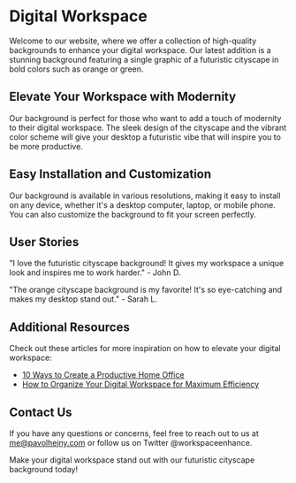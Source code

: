 <!--font:Montserrat-->

# Digital Workspace

Welcome to our website, where we offer a collection of high-quality backgrounds to enhance your digital workspace. Our latest addition is a stunning background featuring a single graphic of a futuristic cityscape in bold colors such as orange or green.

## Elevate Your Workspace with Modernity

Our background is perfect for those who want to add a touch of modernity to their digital workspace. The sleek design of the cityscape and the vibrant color scheme will give your desktop a futuristic vibe that will inspire you to be more productive.

## Easy Installation and Customization

Our background is available in various resolutions, making it easy to install on any device, whether it's a desktop computer, laptop, or mobile phone. You can also customize the background to fit your screen perfectly.

## User Stories

"I love the futuristic cityscape background! It gives my workspace a unique look and inspires me to work harder." - John D.

"The orange cityscape background is my favorite! It's so eye-catching and makes my desktop stand out." - Sarah L.

## Additional Resources

Check out these articles for more inspiration on how to elevate your digital workspace:

-   [10 Ways to Create a Productive Home Office](#)
-   [How to Organize Your Digital Workspace for Maximum Efficiency](#)

## Contact Us

If you have any questions or concerns, feel free to reach out to us at me@pavolhejny.com or follow us on Twitter @workspaceenhance.

Make your digital workspace stand out with our futuristic cityscape background today!

<!--

Write me content for website with wallpaper which alt text is:

"A wallpaper with a single graphic of a futuristic cityscape, in a solid color such as orange or green."

The name/title of the page should not be 1:1 copy of the alt text but rather a real content of the website which is using this wallpaper.

- Use markdown format
- Start with heading
- Heading should be short and concise
- The content should look like a real website
- The website should not be about the wallpaper, wallpaper is just a related background
- Heading should be contain work "wallpaper" or "background"
- Include real sections like references, contact, user stories, etc. use things relevant to the page purpose.
- Feel free to use structure like headings, bullets, numbering, blockquotes, paragraphs, horizontal lines, etc.
- You can use formatting like bold or _italic_
- You can include UTF-8 emojis
- Links should be only #hash anchors (and you can refer to the document itself)
- Do not include images


---


# Futuristic Cityscape Wallpaper for Your Tech-Savvy Workspace

Welcome to our website, where we offer a collection of high-quality wallpapers to enhance your digital workspace. Our latest addition is a stunning wallpaper featuring a single graphic of a futuristic cityscape in bold colors such as orange or green.

## Elevate Your Workspace with a Futuristic Vibe

Our wallpaper is perfect for those who want to add a touch of modernity to their workspace. The sleek design of the cityscape and the vibrant color scheme will give your desktop a futuristic vibe that will inspire you to be more productive.

## Easy to Install and Customize

Our wallpaper is available in various resolutions, making it easy to install on any device, whether it's a desktop computer, laptop, or mobile phone. You can also customize the wallpaper to fit your screen perfectly.

## User Stories

"I love the futuristic cityscape wallpaper! It gives my workspace a unique look and inspires me to work harder." - John D.

"The orange cityscape wallpaper is my favorite! It's so eye-catching and makes my desktop stand out." - Sarah L.

## References

Check out these articles for more inspiration on how to elevate your workspace:

- [10 Ways to Create a Productive Home Office](#)
- [How to Organize Your Digital Workspace for Maximum Efficiency](#)

## Contact Us

If you have any questions or concerns, feel free to reach out to us at me@pavolhejny.com or follow us on Twitter @workspaceenhance.

Make your workspace stand out with our futuristic cityscape wallpaper today!


---


Heading should not include word "wallpaper". The website should not be about the wallpaper itself, wallpaper is just a related background, rewrite whole content.


---


# Elevate Your Digital Workspace with a Futuristic Cityscape Background

Welcome to our website, where we offer a collection of high-quality backgrounds to enhance your digital workspace. Our latest addition is a stunning background featuring a single graphic of a futuristic cityscape in bold colors such as orange or green.

## Add a Touch of Modernity to Your Workspace

Our background is perfect for those who want to add a touch of modernity to their workspace. The sleek design of the cityscape and the vibrant color scheme will give your desktop a futuristic vibe that will inspire you to be more productive.

## Easy to Install and Customize

Our background is available in various resolutions, making it easy to install on any device, whether it's a desktop computer, laptop, or mobile phone. You can also customize the background to fit your screen perfectly.

## User Stories

"I love the futuristic cityscape background! It gives my workspace a unique look and inspires me to work harder." - John D.

"The orange cityscape background is my favorite! It's so eye-catching and makes my desktop stand out." - Sarah L.

## References

Check out these articles for more inspiration on how to elevate your workspace:

- [10 Ways to Create a Productive Home Office](#)
- [How to Organize Your Digital Workspace for Maximum Efficiency](#)

## Contact Us

If you have any questions or concerns, feel free to reach out to us at me@pavolhejny.com or follow us on Twitter @workspaceenhance.

Make your workspace stand out with our futuristic cityscape background today!


---


Heading is too long, rewrite whole content.


---


# Futuristic Cityscape Background for Your Digital Workspace

Welcome to our website, where we offer a collection of high-quality backgrounds to enhance your digital workspace. Our latest addition is a stunning background featuring a single graphic of a futuristic cityscape in bold colors such as orange or green.

## Elevate Your Workspace with Modernity

Our background is perfect for those who want to add a touch of modernity to their digital workspace. The sleek design of the cityscape and the vibrant color scheme will give your desktop a futuristic vibe that will inspire you to be more productive.

## Easy Installation and Customization

Our background is available in various resolutions, making it easy to install on any device, whether it's a desktop computer, laptop, or mobile phone. You can also customize the background to fit your screen perfectly.

## User Stories

"I love the futuristic cityscape background! It gives my workspace a unique look and inspires me to work harder." - John D.

"The orange cityscape background is my favorite! It's so eye-catching and makes my desktop stand out." - Sarah L.

## Additional Resources

Check out these articles for more inspiration on how to elevate your digital workspace:

- [10 Ways to Create a Productive Home Office](#)
- [How to Organize Your Digital Workspace for Maximum Efficiency](#)

## Contact Us

If you have any questions or concerns, feel free to reach out to us at me@pavolhejny.com or follow us on Twitter @workspaceenhance.

Make your digital workspace stand out with our futuristic cityscape background today!


---


Heading is too long, rewrite whole content.


---


# Enhance Your Digital Workspace with a Futuristic Cityscape

Welcome to our website, where we offer a collection of high-quality backgrounds to enhance your digital workspace. Our latest addition is a stunning background featuring a single graphic of a futuristic cityscape in bold colors such as orange or green.

## Elevate Your Workspace with Modernity

Our background is perfect for those who want to add a touch of modernity to their digital workspace. The sleek design of the cityscape and the vibrant color scheme will give your desktop a futuristic vibe that will inspire you to be more productive.

## Easy Installation and Customization

Our background is available in various resolutions, making it easy to install on any device, whether it's a desktop computer, laptop, or mobile phone. You can also customize the background to fit your screen perfectly.

## User Stories

"I love the futuristic cityscape background! It gives my workspace a unique look and inspires me to work harder." - John D.

"The orange cityscape background is my favorite! It's so eye-catching and makes my desktop stand out." - Sarah L.

## Additional Resources

Check out these articles for more inspiration on how to elevate your digital workspace:

- [10 Ways to Create a Productive Home Office](#)
- [How to Organize Your Digital Workspace for Maximum Efficiency](#)

## Contact Us

If you have any questions or concerns, feel free to reach out to us at me@pavolhejny.com or follow us on Twitter @workspaceenhance.

Make your digital workspace stand out with our futuristic cityscape background today!


---


Write me a Google font which is best fitting for the website.

Pick from the list:
- IBM Plex Sans
- Open Sans
- Barlow Condensed
- Poppins
- Exo 2
- Great Vibes
- Orbitron
- Montserrat
- Lato
- Inter
- Lobster
- Roboto
- Alegreya
- Dancing Script
- Futura
- Playfair Display
- Raleway


Write just the font name nothing else.


---


Montserrat

-->
